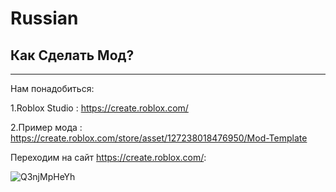 # Russian
## Как Сделать Мод?
---
Нам понадобиться:

1.Roblox Studio : https://create.roblox.com/

2.Пример мода : https://create.roblox.com/store/asset/127238018476950/Mod-Template

Переходим на сайт https://create.roblox.com/:

![Q3njMpHeYh](https://github.com/user-attachments/assets/978796f4-666c-4294-b05e-f2d727b4a9df)
